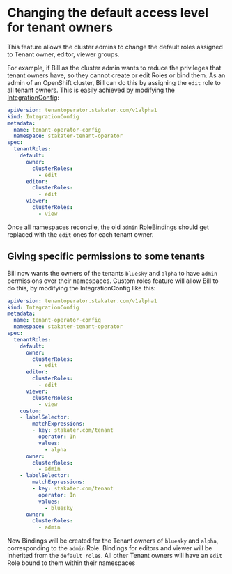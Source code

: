 # Changing the default access level for tenant owners

This feature allows the cluster admins to change the default roles assigned to Tenant owner, editor, viewer groups.

For example, if Bill as the cluster admin wants to reduce the privileges that tenant owners have, so they cannot create or edit Roles or bind them. As an admin of an OpenShift cluster, Bill can do this by assigning the `edit` role to all tenant owners. This is easily achieved by modifying the [IntegrationConfig](./how-to-guides/integration-config.md):

```yaml
apiVersion: tenantoperator.stakater.com/v1alpha1
kind: IntegrationConfig
metadata:
  name: tenant-operator-config
  namespace: stakater-tenant-operator
spec:
  tenantRoles:
    default:
      owner:
        clusterRoles:
          - edit
      editor:
        clusterRoles:
          - edit
      viewer:
        clusterRoles:
          - view
```

Once all namespaces reconcile, the old `admin` RoleBindings should get replaced with the `edit` ones for each tenant owner.

## Giving specific permissions to some tenants

Bill now wants the owners of the tenants `bluesky` and `alpha` to have `admin` permissions over their namespaces. Custom roles feature will allow Bill to do this, by modifying the IntegrationConfig like this:

```yaml
apiVersion: tenantoperator.stakater.com/v1alpha1
kind: IntegrationConfig
metadata:
  name: tenant-operator-config
  namespace: stakater-tenant-operator
spec:
  tenantRoles:
    default:
      owner:
        clusterRoles:
          - edit
      editor:
        clusterRoles:
          - edit
      viewer:
        clusterRoles:
          - view
    custom:
    - labelSelector:
        matchExpressions:
        - key: stakater.com/tenant
          operator: In
          values:
            - alpha
      owner:
        clusterRoles:
          - admin
    - labelSelector:
        matchExpressions:
        - key: stakater.com/tenant
          operator: In
          values:
            - bluesky
      owner:
        clusterRoles:
          - admin
```

New Bindings will be created for the Tenant owners of `bluesky` and `alpha`, corresponding to the `admin` Role. Bindings for editors and viewer will be inherited from the `default roles`. All other Tenant owners will have an `edit` Role bound to them within their namespaces
